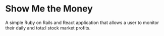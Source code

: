 # Show Me the Money

A simple Ruby on Rails and React application that allows a user to monitor their daily and tota:l stock market profits. 
